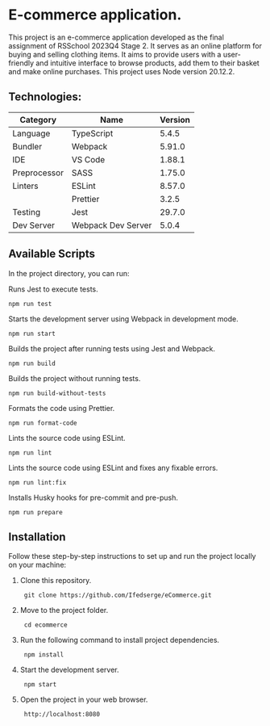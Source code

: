 # E-commerce application.

This project is an e-commerce application developed as the final assignment of RSSchool 2023Q4 Stage 2. It serves as an online platform for buying and selling clothing items. It aims to provide users with a user-friendly and intuitive interface to browse products, add them to their basket and make online purchases. This project uses Node version 20.12.2.

## Technologies:

| **Category** |       **Name**        | **Version** |
|--------------|-----------------------|-------------|
| Language     | TypeScript            | 5.4.5       |
| Bundler      | Webpack               | 5.91.0      |
| IDE          | VS Code               | 1.88.1      |
| Preprocessor | SASS                  | 1.75.0      |
| Linters      | ESLint                | 8.57.0      |
|              | Prettier              | 3.2.5       |
| Testing      | Jest                  | 29.7.0      |
| Dev Server   | Webpack Dev Server    | 5.0.4       |


## Available Scripts

In the project directory, you can run:

Runs Jest to execute tests.

    npm run test

Starts the development server using Webpack in development mode.

    npm run start

Builds the project after running tests using Jest and Webpack.

    npm run build

Builds the project without running tests.

    npm run build-without-tests

Formats the code using Prettier.

    npm run format-code

Lints the source code using ESLint.

    npm run lint

Lints the source code using ESLint and fixes any fixable errors.

    npm run lint:fix

Installs Husky hooks for pre-commit and pre-push.

    npm run prepare

## Installation

Follow these step-by-step instructions to set up and run the project locally on your machine:

1. Clone this repository.

        git clone https://github.com/Ifedserge/eCommerce.git

2. Move to the project folder.

        cd ecommerce

3. Run the following command to install project dependencies.

        npm install

4. Start the development server.

        npm start

5. Open the project in your web browser.

        http://localhost:8080
